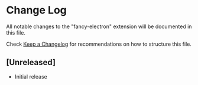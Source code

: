 # Change Log

All notable changes to the "fancy-electron" extension will be documented in this file.

Check [Keep a Changelog](http://keepachangelog.com/) for recommendations on how to structure this file.

## [Unreleased]

- Initial release
